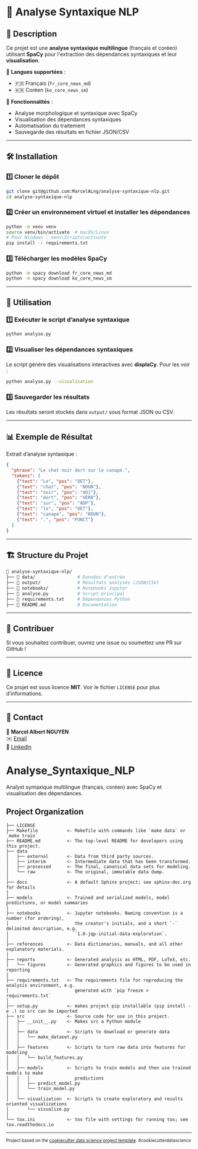 # 📘 Analyse Syntaxique NLP

## 🚀 Description
Ce projet est une **analyse syntaxique multilingue** (français et coréen) utilisant **SpaCy** pour l'extraction des dépendances syntaxiques et leur **visualisation**.

📌 **Langues supportées** :
- 🇫🇷 Français (`fr_core_news_md`)
- 🇰🇷 Coréen (`ko_core_news_sm`)

📌 **Fonctionnalités** :
- Analyse morphologique et syntaxique avec SpaCy
- Visualisation des dépendances syntaxiques
- Automatisation du traitement
- Sauvegarde des résultats en fichier JSON/CSV

---

## 🛠️ Installation
### 1️⃣ **Cloner le dépôt**
```bash
git clone git@github.com:MarcelALng/analyse-syntaxique-nlp.git
cd analyse-syntaxique-nlp
```

### 2️⃣ **Créer un environnement virtuel et installer les dépendances**
```bash
python -m venv venv
source venv/bin/activate  # macOS/Linux
# Pour Windows : venv\Scripts\activate
pip install -r requirements.txt
```

### 3️⃣ **Télécharger les modèles SpaCy**
```bash
python -m spacy download fr_core_news_md
python -m spacy download ko_core_news_sm
```

---

## 🚀 **Utilisation**

### 1️⃣ **Exécuter le script d’analyse syntaxique**
```bash
python analyse.py
```

### 2️⃣ **Visualiser les dépendances syntaxiques**
Le script génère des visualisations interactives avec **displaCy**. Pour les voir :
```bash
python analyse.py --visualisation
```

### 3️⃣ **Sauvegarder les résultats**
Les résultats seront stockés dans `output/` sous format JSON ou CSV.

---

## 📊 **Exemple de Résultat**
Extrait d’analyse syntaxique :
```json
{
  "phrase": "Le chat noir dort sur le canapé.",
  "tokens": [
    {"text": "Le", "pos": "DET"},
    {"text": "chat", "pos": "NOUN"},
    {"text": "noir", "pos": "ADJ"},
    {"text": "dort", "pos": "VERB"},
    {"text": "sur", "pos": "ADP"},
    {"text": "le", "pos": "DET"},
    {"text": "canapé", "pos": "NOUN"},
    {"text": ".", "pos": "PUNCT"}
  ]
}
```

---

## 🏗️ **Structure du Projet**
```bash
📂 analyse-syntaxique-nlp/
├── 📂 data/                # Données d'entrée
├── 📂 output/              # Résultats analysés (JSON/CSV)
├── 📂 notebooks/           # Notebooks Jupyter
├── 📜 analyse.py           # Script principal
├── 📜 requirements.txt     # Dépendances Python
├── 📜 README.md            # Documentation
```

---

## 🤝 **Contribuer**
Si vous souhaitez contribuer, ouvrez une issue ou soumettez une PR sur GitHub !

---

## 📄 **Licence**
Ce projet est sous licence **MIT**. Voir le fichier `LICENSE` pour plus d’informations.

---

## 📧 **Contact**
👤 **Marcel Albert NGUYEN**  
✉️ [Email](mailto:marcelalbert@example.com)  
🔗 [LinkedIn](https://www.linkedin.com/in/marcelalbert)


Analyse_Syntaxique_NLP
==============================

Analyst syntaxique multilingue (français, coréen) avec SpaCy et visualisation des dépendances.

Project Organization
------------

    ├── LICENSE
    ├── Makefile           <- Makefile with commands like `make data` or `make train`
    ├── README.md          <- The top-level README for developers using this project.
    ├── data
    │   ├── external       <- Data from third party sources.
    │   ├── interim        <- Intermediate data that has been transformed.
    │   ├── processed      <- The final, canonical data sets for modeling.
    │   └── raw            <- The original, immutable data dump.
    │
    ├── docs               <- A default Sphinx project; see sphinx-doc.org for details
    │
    ├── models             <- Trained and serialized models, model predictions, or model summaries
    │
    ├── notebooks          <- Jupyter notebooks. Naming convention is a number (for ordering),
    │                         the creator's initials, and a short `-` delimited description, e.g.
    │                         `1.0-jqp-initial-data-exploration`.
    │
    ├── references         <- Data dictionaries, manuals, and all other explanatory materials.
    │
    ├── reports            <- Generated analysis as HTML, PDF, LaTeX, etc.
    │   └── figures        <- Generated graphics and figures to be used in reporting
    │
    ├── requirements.txt   <- The requirements file for reproducing the analysis environment, e.g.
    │                         generated with `pip freeze > requirements.txt`
    │
    ├── setup.py           <- makes project pip installable (pip install -e .) so src can be imported
    ├── src                <- Source code for use in this project.
    │   ├── __init__.py    <- Makes src a Python module
    │   │
    │   ├── data           <- Scripts to download or generate data
    │   │   └── make_dataset.py
    │   │
    │   ├── features       <- Scripts to turn raw data into features for modeling
    │   │   └── build_features.py
    │   │
    │   ├── models         <- Scripts to train models and then use trained models to make
    │   │   │                 predictions
    │   │   ├── predict_model.py
    │   │   └── train_model.py
    │   │
    │   └── visualization  <- Scripts to create exploratory and results oriented visualizations
    │       └── visualize.py
    │
    └── tox.ini            <- tox file with settings for running tox; see tox.readthedocs.io


--------

<p><small>Project based on the <a target="_blank" href="https://drivendata.github.io/cookiecutter-data-science/">cookiecutter data science project template</a>. #cookiecutterdatascience</small></p>
